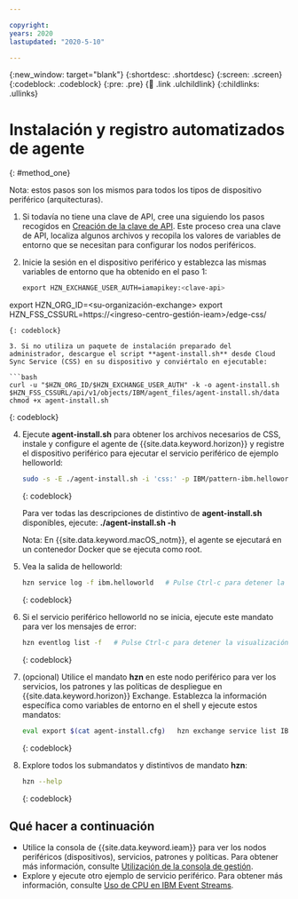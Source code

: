 ```yaml
---

copyright:
years: 2020
lastupdated: "2020-5-10"

---
```


{:new_window: target="blank"}
{:shortdesc: .shortdesc}
{:screen: .screen}
{:codeblock: .codeblock}
{:pre: .pre}
{:child: .link .ulchildlink}
{:childlinks: .ullinks}

# Instalación y registro automatizados de agente
{: #method_one}

Nota: estos pasos son los mismos para todos los tipos de dispositivo periférico (arquitecturas).

1. Si todavía no tiene una clave de API, cree una siguiendo los pasos recogidos en [Creación de la clave de API](../hub/prepare_for_edge_nodes.md). Este proceso crea una clave de API, localiza algunos archivos y recopila los valores de variables de entorno que se necesitan para configurar los nodos periféricos.

2. Inicie la sesión en el dispositivo periférico y establezca las mismas variables de entorno que ha obtenido en el paso 1:

   ```bash
   export HZN_EXCHANGE_USER_AUTH=iamapikey:<clave-api>
  export HZN_ORG_ID=<su-organización-exchange>
  export HZN_FSS_CSSURL=https://<ingreso-centro-gestión-ieam>/edge-css/
   ```
   {: codeblock}

3. Si no utiliza un paquete de instalación preparado del administrador, descargue el script **agent-install.sh** desde Cloud Sync Service (CSS) en su dispositivo y conviértalo en ejecutable:

   ```bash
   curl -u "$HZN_ORG_ID/$HZN_EXCHANGE_USER_AUTH" -k -o agent-install.sh $HZN_FSS_CSSURL/api/v1/objects/IBM/agent_files/agent-install.sh/data   chmod +x agent-install.sh
   ```
   {: codeblock}

4. Ejecute **agent-install.sh** para obtener los archivos necesarios de CSS, instale y configure el agente de {{site.data.keyword.horizon}} y registre el dispositivo periférico para ejecutar el servicio periférico de ejemplo helloworld:

   ```bash
   sudo -s -E ./agent-install.sh -i 'css:' -p IBM/pattern-ibm.helloworld -w '*' -T 120
   ```
   {: codeblock}

   Para ver todas las descripciones de distintivo de **agent-install.sh** disponibles, ejecute: **./agent-install.sh -h**

   Nota: En {{site.data.keyword.macOS_notm}}, el agente se ejecutará en un contenedor Docker que se ejecuta como root.

5. Vea la salida de helloworld:

   ```bash
   hzn service log -f ibm.helloworld   # Pulse Ctrl-c para detener la visualización de la salida
   ```
   {: codeblock}

6. Si el servicio periférico helloworld no se inicia, ejecute este mandato para ver los mensajes de error:

   ```bash
   hzn eventlog list -f   # Pulse Ctrl-c para detener la visualización de la salida
   ```
   {: codeblock}

7. (opcional) Utilice el mandato **hzn** en este nodo periférico para ver los servicios, los patrones y las políticas de despliegue en {{site.data.keyword.horizon}} Exchange. Establezca la información específica como variables de entorno en el shell y ejecute estos mandatos:

   ```bash
   eval export $(cat agent-install.cfg)   hzn exchange service list IBM/   hzn exchange pattern list IBM/   hzn exchange deployment listpolicy
   ```
   {: codeblock}

8. Explore todos los submandatos y distintivos de mandato **hzn**:

   ```bash
   hzn --help
   ```
   {: codeblock}

## Qué hacer a continuación

* Utilice la consola de {{site.data.keyword.ieam}} para ver los nodos periféricos (dispositivos), servicios, patrones y políticas. Para obtener más información, consulte [Utilización de la consola de gestión](../console/accessing_ui.md).
* Explore y ejecute otro ejemplo de servicio periférico. Para obtener más información, consulte [Uso de CPU en IBM Event Streams](../using_edge_services/cpu_load_example.md).
